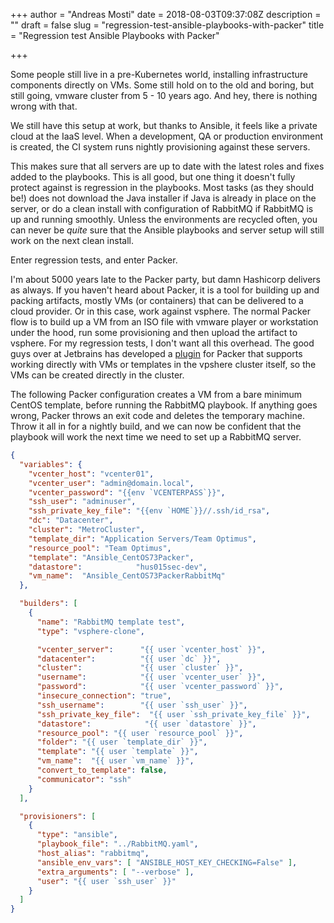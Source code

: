 +++
author = "Andreas Mosti"
date = 2018-08-03T09:37:08Z
description = ""
draft = false
slug = "regression-test-ansible-playbooks-with-packer"
title = "Regression test Ansible Playbooks with Packer"

+++


Some people still live in a pre-Kubernetes world, installing infrastructure components directly on VMs.
Some still hold on to the old and boring, but still going, vmware cluster from 5 - 10 years ago. And hey, there is nothing wrong with that.

We still have this setup at work, but thanks to Ansible, it feels like a private cloud at the IaaS level.
When a development, QA or production environment is created, the CI system runs nightly provisioning against these servers.

This makes sure that all servers are up to date with the latest roles and fixes added to the playbooks.
This is all good, but one thing it doesn't fully protect against is regression in the playbooks. Most tasks (as they should be!) does not download the Java installer if Java is already in place on the server, or do a clean install with configuration of RabbitMQ if RabbitMQ is up and running smoothly. Unless the environments are recycled often, you can never be _quite_ sure that the Ansible playbooks and server setup will still work on the next clean install.

Enter regression tests, and enter Packer.

I'm about 5000 years late to the Packer party, but damn Hashicorp delivers as always.
If you haven't heard about Packer, it is a tool for building up and packing artifacts, mostly VMs (or containers) that can be delivered to a cloud provider. Or in this case, work against vsphere.
The normal Packer flow is to build up a VM from an ISO file with vmware player or workstation under the hood, run some
provisioning and then upload the artifact to vsphere.
For my regression tests, I don't want all this overhead. The good guys over at Jetbrains has developed a [plugin](https://github.com/jetbrains-infra/packer-builder-vsphere) for Packer that supports working directly with VMs or templates in the vpshere cluster itself, so the VMs can be created directly in the cluster.

The following Packer configuration creates a VM from a bare minimum CentOS template, before running the RabbitMQ playbook. If anything goes wrong, Packer throws an exit code and deletes the temporary machine. Throw it all in for a nightly build, and we can now be confident that the playbook will work the next time we need to set up a RabbitMQ server.

```JSON
{
  "variables": {
    "vcenter_host": "vcenter01",
    "vcenter_user": "admin@domain.local",
    "vcenter_password": "{{env `VCENTERPASS`}}",
    "ssh_user": "adminuser",
    "ssh_private_key_file": "{{env `HOME`}}//.ssh/id_rsa",
    "dc": "Datacenter",
    "cluster": "MetroCluster",
    "template_dir": "Application Servers/Team Optimus",
    "resource_pool": "Team Optimus",
    "template": "Ansible_CentOS73Packer",
    "datastore":            "hus015sec-dev",
    "vm_name":  "Ansible_CentOS73PackerRabbitMq"
  },

  "builders": [
    {
      "name": "RabbitMQ template test",
      "type": "vsphere-clone",

      "vcenter_server":      "{{ user `vcenter_host` }}",
      "datacenter":          "{{ user `dc` }}",
      "cluster":             "{{ user `cluster` }}",
      "username":            "{{ user `vcenter_user` }}",
      "password":            "{{ user `vcenter_password` }}",
      "insecure_connection": "true",
      "ssh_username":        "{{ user `ssh_user` }}",
      "ssh_private_key_file":  "{{ user `ssh_private_key_file` }}",
      "datastore":            "{{ user `datastore` }}",
      "resource_pool": "{{ user `resource_pool` }}",
      "folder": "{{ user `template_dir` }}",
      "template": "{{ user `template` }}",
      "vm_name":  "{{ user `vm_name` }}",
      "convert_to_template": false,
      "communicator": "ssh"
    }
  ],

  "provisioners": [
    {
      "type": "ansible",
      "playbook_file": "../RabbitMQ.yaml",
      "host_alias": "rabbitmq",
      "ansible_env_vars": [ "ANSIBLE_HOST_KEY_CHECKING=False" ],
      "extra_arguments": [ "--verbose" ],
      "user": "{{ user `ssh_user` }}"
    }
  ]
}
```

